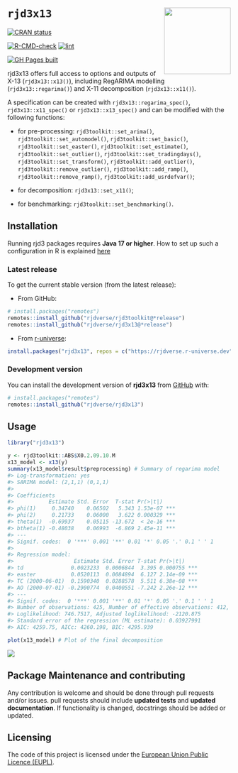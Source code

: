 
<!-- README.md is generated from README.Rmd. Please edit that file -->

# `rjd3x13` <a href="https://rjdverse.github.io/rjd3x13/"><img src="man/figures/logo.png" align="right" height="150" style="float:right; height:150px;"/></a>

<!-- badges: start -->

[![CRAN
status](https://www.r-pkg.org/badges/version/rjd3x13)](https://CRAN.R-project.org/package=rjd3x13)

[![R-CMD-check](https://github.com/rjdverse/rjd3x13/actions/workflows/R-CMD-check.yaml/badge.svg)](https://github.com/rjdverse/rjd3x13/actions/workflows/R-CMD-check.yaml)
[![lint](https://github.com/rjdverse/rjd3x13/actions/workflows/lint.yaml/badge.svg)](https://github.com/rjdverse/rjd3x13/actions/workflows/lint.yaml)

[![GH Pages
built](https://github.com/rjdverse/rjd3x13/actions/workflows/pkgdown.yaml/badge.svg)](https://github.com/rjdverse/rjd3x13/actions/workflows/pkgdown.yaml)
<!-- badges: end -->

rjd3x13 offers full access to options and outputs of X-13
(`rjd3x13::x13()`), including RegARIMA modelling (`rjd3x13::regarima()`)
and X-11 decomposition (`rjd3x13::x11()`).

A specification can be created with `rjd3x13::regarima_spec()`,
`rjd3x13::x11_spec()` or `rjd3x13::x13_spec()` and can be modified with
the following functions:

- for pre-processing: `rjd3toolkit::set_arima()`,
  `rjd3toolkit::set_automodel()`, `rjd3toolkit::set_basic()`,
  `rjd3toolkit::set_easter()`, `rjd3toolkit::set_estimate()`,
  `rjd3toolkit::set_outlier()`, `rjd3toolkit::set_tradingdays()`,
  `rjd3toolkit::set_transform()`, `rjd3toolkit::add_outlier()`,
  `rjd3toolkit::remove_outlier()`, `rjd3toolkit::add_ramp()`,
  `rjd3toolkit::remove_ramp()`, `rjd3toolkit::add_usrdefvar()`;

- for decomposition: `rjd3x13::set_x11()`;

- for benchmarking: `rjd3toolkit::set_benchmarking()`.

## Installation

Running rjd3 packages requires **Java 17 or higher**. How to set up such
a configuration in R is explained
[here](https://jdemetra-new-documentation.netlify.app/#Rconfig)

### Latest release

To get the current stable version (from the latest release):

- From GitHub:

``` r
# install.packages("remotes")
remotes::install_github("rjdverse/rjd3toolkit@*release")
remotes::install_github("rjdverse/rjd3x13@*release")
```

- From [r-universe](https://rjdverse.r-universe.dev/rjd3x13):

``` r
install.packages("rjd3x13", repos = c("https://rjdverse.r-universe.dev", "https://cloud.r-project.org"))
```

### Development version

You can install the development version of **rjd3x13** from
[GitHub](https://github.com/) with:

``` r
# install.packages("remotes")
remotes::install_github("rjdverse/rjd3x13")
```

## Usage

``` r
library("rjd3x13")

y <- rjd3toolkit::ABS$X0.2.09.10.M
x13_model <- x13(y)
summary(x13_model$result$preprocessing) # Summary of regarima model
#> Log-transformation: yes 
#> SARIMA model: (2,1,1) (0,1,1)
#> 
#> Coefficients
#>           Estimate Std. Error  T-stat Pr(>|t|)    
#> phi(1)     0.34740    0.06502   5.343 1.53e-07 ***
#> phi(2)     0.21733    0.06000   3.622 0.000329 ***
#> theta(1)  -0.69937    0.05115 -13.672  < 2e-16 ***
#> btheta(1) -0.48038    0.06993  -6.869 2.45e-11 ***
#> ---
#> Signif. codes:  0 '***' 0.001 '**' 0.01 '*' 0.05 '.' 0.1 ' ' 1
#> 
#> Regression model:
#>                   Estimate Std. Error T-stat Pr(>|t|)    
#> td               0.0023233  0.0006844  3.395 0.000755 ***
#> easter           0.0520113  0.0084894  6.127 2.14e-09 ***
#> TC (2000-06-01)  0.1590340  0.0288578  5.511 6.38e-08 ***
#> AO (2000-07-01) -0.2900774  0.0400551 -7.242 2.26e-12 ***
#> ---
#> Signif. codes:  0 '***' 0.001 '**' 0.01 '*' 0.05 '.' 0.1 ' ' 1
#> Number of observations: 425, Number of effective observations: 412, Number of parameters: 9
#> Loglikelihood: 746.7517, Adjusted loglikelihood: -2120.875
#> Standard error of the regression (ML estimate): 0.03927991 
#> AIC: 4259.75, AICc: 4260.198, BIC: 4295.939

plot(x13_model) # Plot of the final decomposition
```

<img src="man/figures/README-x-13-final-1.png" style="display: block; margin: auto;" />

## Package Maintenance and contributing

Any contribution is welcome and should be done through pull requests
and/or issues. pull requests should include **updated tests** and
**updated documentation**. If functionality is changed, docstrings
should be added or updated.

## Licensing

The code of this project is licensed under the [European Union Public
Licence
(EUPL)](https://interoperable-europe.ec.europa.eu:443/collection/eupl/eupl-text-eupl-12).
